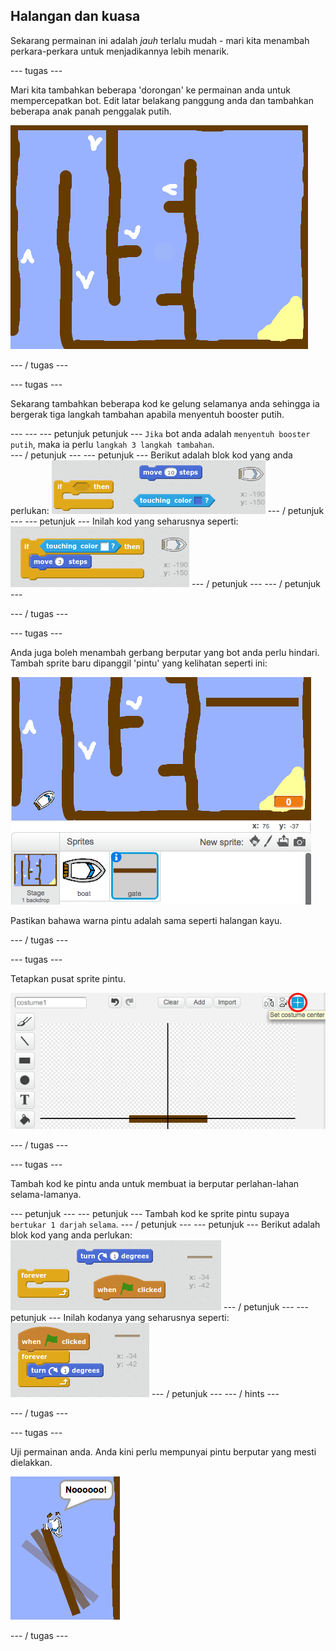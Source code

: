 ## Halangan dan kuasa

Sekarang permainan ini adalah *jauh* terlalu mudah - mari kita menambah perkara-perkara untuk menjadikannya lebih menarik.

\--- tugas \---

Mari kita tambahkan beberapa 'dorongan' ke permainan anda untuk mempercepatkan bot. Edit latar belakang panggung anda dan tambahkan beberapa anak panah penggalak putih.

![tangkapan skrin](images/boat-boost.png)

\--- / tugas \---

\--- tugas \---

Sekarang tambahkan beberapa kod ke gelung selamanya anda sehingga ia bergerak tiga langkah tambahan apabila menyentuh booster putih.

\--- \--- \--- petunjuk petunjuk \--- `Jika` bot anda adalah `menyentuh booster putih`, maka ia perlu `langkah 3 langkah tambahan`.  
\--- / petunjuk \--- \--- petunjuk \--- Berikut adalah blok kod yang anda perlukan: ![screenshot](images/boat-boost-blocks.png) \--- / petunjuk \--- \--- petunjuk \--- Inilah kod yang seharusnya seperti: ![screenshot](images/boat-boost-code.png) \--- / petunjuk \--- \--- / petunjuk \---

\--- / tugas \---

\--- tugas \---

Anda juga boleh menambah gerbang berputar yang bot anda perlu hindari. Tambah sprite baru dipanggil 'pintu' yang kelihatan seperti ini:

![tangkapan skrin](images/boat-gate.png)

Pastikan bahawa warna pintu adalah sama seperti halangan kayu.

\--- / tugas \---

\--- tugas \---

Tetapkan pusat sprite pintu.

![tangkapan skrin](images/boat-center.png)

\--- / tugas \---

\--- tugas \---

Tambah kod ke pintu anda untuk membuat ia berputar perlahan-lahan selama-lamanya.

\--- petunjuk \--- \--- petunjuk \--- Tambah kod ke sprite pintu supaya `bertukar 1 darjah` `selama`. \--- / petunjuk \--- \--- petunjuk \--- Berikut adalah blok kod yang anda perlukan: ![screenshot](images/boat-spin-blocks.png) \--- / petunjuk \--- \--- petunjuk \--- Inilah kodanya yang seharusnya seperti: ![screenshot](images/boat-spin-code.png) \--- / petunjuk \--- \--- / hints \---

\--- / tugas \---

\--- tugas \---

Uji permainan anda. Anda kini perlu mempunyai pintu berputar yang mesti dielakkan.

![tangkapan skrin](images/boat-gate-test.png)

\--- / tugas \---